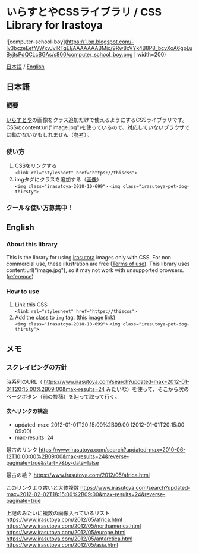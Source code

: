 # いらすとやCSSライブラリ / CSS Library for Irastoya

![computer-school-boy](https://1.bp.blogspot.com/-Iv3bczeEefY/WxvJvlRTqEI/AAAAAAABMjc/9Rw8cVYk4B8P8_bcvXoA6gpLuByjtsPdQCLcBGAs/s800/computer_school_boy.png | width=200)

[日本語](#日本語) / [English](#English)

## 日本語
### 概要
[いらすとや](https://www.irasutoya.com/)の画像をクラス追加だけで使えるようにするCSSライブラリです。
CSSのcontent:url("image.jpg")を使っているので、対応していないブラウザでは動かないかもしれません（[参考](https://stackoverflow.com/questions/2182716/is-it-possible-to-set-the-equivalent-of-a-src-attribute-of-an-img-tag-in-css)）。

### 使い方
1. CSSをリンクする<br/>
`<link rel="stylesheet" href="https://thiscss">`
2. imgタグにクラスを追加する（[画像](https://www.irasutoya.com/2018/10/blog-post_699.html)）<br/>
`<img class="irasutoya-2018-10-699">`
`<img class="irasutoya-pet-dog-thirsty">`

### クールな使い方募集中！

## English
### About this library
This is the library for using [Irasutora](https://www.irasutoya.com/) images only with CSS.
For non commercial use, these illustration are free ([Terms of use](https://translate.google.com/translate?sl=auto&tl=en&js=y&prev=_t&hl=en&ie=UTF-8&u=https%3A%2F%2Fwww.irasutoya.com%2Fp%2Fterms.html&edit-text=)).
This library uses content:url("image.jpg"), so it may not work with unsupported browsers. ([reference](https://stackoverflow.com/questions/2182716/is-it-possible-to-set-the-equivalent-of-a-src-attribute-of-an-img-tag-in-css))

### How to use
1. Link this CSS<br/>
`<link rel="stylesheet" href="https://thiscss">`
2. Add the class to `img` tag. ([this image link](https://www.irasutoya.com/2018/10/blog-post_699.html))<br/>
`<img class="irasutoya-2018-10-699">`
`<img class="irasutoya-pet-dog-thirsty">`

## メモ
### スクレイピングの方針
時系列のURL（ https://www.irasutoya.com/search?updated-max=2012-01-01T20:15:00%2B09:00&max-results=24 みたいな）を使って、そこから次のページボタン（前の投稿）を辿って取って行く。
#### 次へリンクの構造

- updated-max: 2012-01-01T20:15:00%2B09:00 (2012-01-01T20:15:00 09:00)
- max-results: 24

最古のリンク
https://www.irasutoya.com/search?updated-max=2010-06-12T10:00:00%2B09:00&max-results=24&reverse-paginate=true&start=7&by-date=false

最古の絵？
https://www.irasutoya.com/2012/05/africa.html

このリンクより古いと大体複数
https://www.irasutoya.com/search?updated-max=2012-02-02T18:15:00%2B09:00&max-results=24&reverse-paginate=true

上記のみたいに複数の画像入っているリスト
https://www.irasutoya.com/2012/05/africa.html
https://www.irasutoya.com/2012/05/northamerica.html
https://www.irasutoya.com/2012/05/europe.html
https://www.irasutoya.com/2012/05/antarctica.html
https://www.irasutoya.com/2012/05/asia.html


